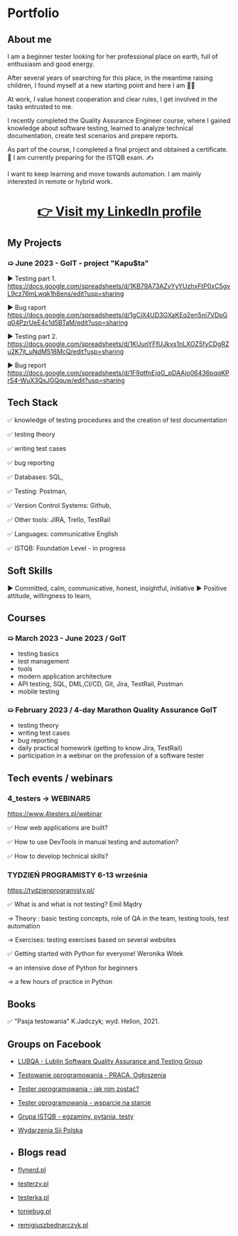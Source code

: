 # Portfolio

## About me
I am a beginner tester looking for her professional place on earth, full of enthusiasm and good energy. 

After several years of searching for this place, in the meantime raising children, I found myself at a new starting point and here I am 🎯😉

At work, I value honest cooperation and clear rules, I get involved in the tasks entrusted to me.

I recently completed the Quality Assurance Engineer course, where I gained knowledge about software testing, learned to analyze technical documentation, create test scenarios and prepare reports.

As part of the course, I completed a final project and obtained a certificate.💪
I am currently preparing for the ISTQB exam. ✍

I want to keep learning and move towards automation.
I am mainly interested in remote or hybrid work.


# <p align="center"><a href="https://https://www.linkedin.com/in/agnieszka-smolarczyk-40a505286" target="_blank">👉 Visit my <b>LinkedIn</b> profile</a></p>


## My Projects
### &#10159; June 2023 - GoIT - project "Kapu$ta" ###
:arrow_forward: Testing part 1. https://docs.google.com/spreadsheets/d/1KB79A73AZvYyYUzhxFtP0xC5gvL9cz76mLwqk1h8ens/edit?usp=sharing 

:arrow_forward: Bug raport https://docs.google.com/spreadsheets/d/1gCiX4UD3GXaKEq2en5ni7VDpGq04PzrUeE4c1d5BTaM/edit?usp=sharing

:arrow_forward: Testing part 2. https://docs.google.com/spreadsheets/d/1KUunYFfUJkvs1nLXOZ5fyCDgRZu2K7jt_uNdM518McQ/edit?usp=sharing

:arrow_forward: Bug report https://docs.google.com/spreadsheets/d/1F9qtfnEjqG_pDAAjo06436pqqKPrS4-WuX3QsJGQquw/edit?usp=sharing 



## Tech Stack
✅ knowledge of testing procedures and the creation of test documentation 

✅ testing theory

✅ writing test cases

✅ bug reporting

✅ Databases: SQL,  

✅ Testing: Postman,

✅ Version Control Systems: Github,

✅ Other tools: JIRA, Trello, TestRail

✅ Languages: communicative English

✅ ISTQB: Foundation Level - in progress


## Soft Skills
:arrow_forward: Committed, calm, communicative, honest, insightful, initiative
:arrow_forward: Positive attitude, willingness to learn, 

## Courses
### &#10159; March 2023 - June 2023 / GoIT 
- testing basics
- test management
- tools
- modern application architecture
- API testing, SQL, DML,CI/CD, Git, Jira, TestRail, Postman 
- mobile testing

### &#10159; February 2023 / 4-day Marathon Quality Assurance GoIT 
- testing theory
- writing test cases
- bug reporting
- daily practical homework (getting to know Jira, TestRail) 
- participation in a webinar on the profession of a software tester

## Tech events / webinars
### 4_testers -> WEBINARS
https://www.4testers.pl/webinar

✅ How web applications are built?

✅ How to use DevTools in manual testing and automation?

✅ How to develop technical skills? 


### TYDZIEŃ PROGRAMISTY 6-13 września 
https://tydzienprogramisty.pl/

✅ What is and what is not testing? Emil Mądry 

-> Theory : basic testing concepts, role of QA in the team, testing tools, test automation

-> Exercises: testing exercises based on several websites

✅ Getting started with Python for everyone! Weronika Witek 

-> an intensive dose of Python for beginners

-> a few hours of practice in Python





## Books
✅ "Pasja testowania" K.Jadczyk; wyd. Helion, 2021.



## Groups on Facebook

* [LUBQA - Lublin Software Quality Assurance and Testing Group](https://www.facebook.com/LubQA/)
* [Testowanie oprogramowania - PRACA, Ogłoszenia](https://www.facebook.com/groups/215557562210470/?ref=group_header)
* [Tester oprogramowania - jak nim zostać?](https://www.facebook.com/groups/531570473876610/?ref=group_header)
* [Tester oprogramowania - wsparcie na starcie](https://www.facebook.com/groups/testeroprogramowania/?ref=group_header)
* [Grupa ISTQB - egzaminy, pytania, testy](https://www.facebook.com/groups/194288250951242/)
* [Wydarzenia Sii Polska](https://www.facebook.com/groups/SiiPoland.events/?ref=group_header)

* ## Blogs read

* [flynerd.pl](https://www.flynerd.pl)
* [testerzy.pl](http://testerzy.pl)
* [testerka.pl](http://testerka.pl)
* [toniebug.pl](https://www.toniebug.pl)
* [remigiuszbednarczyk.pl](https://remigiuszbednarczyk.pl)




